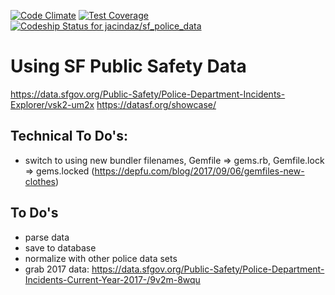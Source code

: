 [![Code Climate](https://codeclimate.com/github/jacindaz/sf_police_data/badges/gpa.svg)](https://codeclimate.com/github/jacindaz/sf_police_data)
[![Test Coverage](https://codeclimate.com/github/jacindaz/sf_police_data/badges/coverage.svg)](https://codeclimate.com/github/jacindaz/sf_police_data/coverage)
[ ![Codeship Status for jacindaz/sf_police_data](https://app.codeship.com/projects/c8866160-75ad-0135-b3ad-0ebb57710284/status?branch=master)](https://app.codeship.com/projects/244281)

# Using SF Public Safety Data

https://data.sfgov.org/Public-Safety/Police-Department-Incidents-Explorer/vsk2-um2x
https://datasf.org/showcase/

## Technical To Do's:
* switch to using new bundler filenames, Gemfile => gems.rb, Gemfile.lock => gems.locked
(https://depfu.com/blog/2017/09/06/gemfiles-new-clothes)

## To Do's
* parse data
* save to database
* normalize with other police data sets
* grab 2017 data: https://data.sfgov.org/Public-Safety/Police-Department-Incidents-Current-Year-2017-/9v2m-8wqu
